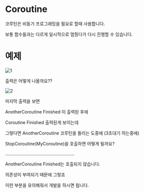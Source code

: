 # Coroutine

코루틴은 비동기 프로그래밍을 필요로 할때 사용합니다.

보통 함수들과는 다르게 일시적으로 멈췄다가 다시 진행할 수 있습니다.


# 예제

![1](https://github.com/yoodonghoon/Memory/assets/145320150/232df5ad-94eb-4c24-8fea-98d5d5503497)

출력은 어떻게 나올까요??

![2](https://github.com/yoodonghoon/Memory/assets/145320150/3b4283b3-ee82-45a1-ab45-93896f51fdb3)

마지막 출력을 보면 

AnotherCoroutine Finished 이 출력된 후에

Coroutine Finished 출력된게 보이는데 

그렇다면 AnotherCoroutine 코루틴을 돌리는 도중에 (3초대기 하는중에)

StopCoroutine(MyCoroutine)을 호출하면 어떻게 될까요?

.......................................................

AnotherCoroutine Finished는 호출되지 않습니다.

의존성이 부여되기 때문에 그렇죠

이런 부분을 유의해줘서 개발을 하시면 됩니다.
